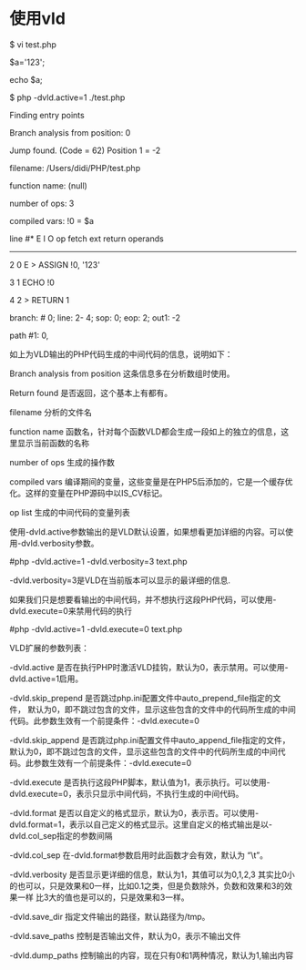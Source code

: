 # 使用vld

$ vi test.php

$a='123';

echo $a;

$ php -dvld.active=1 ./test.php

Finding entry points

Branch analysis from position: 0

Jump found. \(Code = 62\) Position 1 = -2

filename:       /Users/didi/PHP/test.php

function name:  \(null\)

number of ops:  3

compiled vars:  !0 = $a

line     \#\* E I O op                           fetch          ext  return  operands

---

2     0  E &gt;   ASSIGN                                                   !0, '123'

3     1        ECHO                                                     !0

4     2      &gt; RETURN                                                   1

branch: \#  0; line:     2-    4; sop:     0; eop:     2; out1:  -2

path \#1: 0,

如上为VLD输出的PHP代码生成的中间代码的信息，说明如下：

Branch analysis from position 这条信息多在分析数组时使用。

Return found 是否返回，这个基本上有都有。

filename 分析的文件名

function name 函数名，针对每个函数VLD都会生成一段如上的独立的信息，这里显示当前函数的名称

number of ops 生成的操作数

compiled vars 编译期间的变量，这些变量是在PHP5后添加的，它是一个缓存优化。这样的变量在PHP源码中以IS\_CV标记。

op list 生成的中间代码的变量列表

使用-dvld.active参数输出的是VLD默认设置，如果想看更加详细的内容。可以使用-dvld.verbosity参数。

 

\#php -dvld.active=1 -dvld.verbosity=3 text.php

-dvld.verbosity=3是VLD在当前版本可以显示的最详细的信息.

如果我们只是想要看输出的中间代码，并不想执行这段PHP代码，可以使用-dvld.execute=0来禁用代码的执行

\#php -dvld.active=1 -dvld.execute=0 text.php

 

VLD扩展的参数列表：

-dvld.active 是否在执行PHP时激活VLD挂钩，默认为0，表示禁用。可以使用-dvld.active=1启用。

-dvld.skip\_prepend 是否跳过php.ini配置文件中auto\_prepend\_file指定的文件， 默认为0，即不跳过包含的文件，显示这些包含的文件中的代码所生成的中间代码。此参数生效有一个前提条件：-dvld.execute=0

-dvld.skip\_append 是否跳过php.ini配置文件中auto\_append\_file指定的文件， 默认为0，即不跳过包含的文件，显示这些包含的文件中的代码所生成的中间代码。此参数生效有一个前提条件：-dvld.execute=0

-dvld.execute 是否执行这段PHP脚本，默认值为1，表示执行。可以使用-dvld.execute=0，表示只显示中间代码，不执行生成的中间代码。

-dvld.format 是否以自定义的格式显示，默认为0，表示否。可以使用-dvld.format=1，表示以自己定义的格式显示。这里自定义的格式输出是以-dvld.col\_sep指定的参数间隔

-dvld.col\_sep 在-dvld.format参数启用时此函数才会有效，默认为 “\t”。

-dvld.verbosity 是否显示更详细的信息，默认为1，其值可以为0,1,2,3 其实比0小的也可以，只是效果和0一样，比如0.1之类，但是负数除外，负数和效果和3的效果一样 比3大的值也是可以的，只是效果和3一样。

-dvld.save\_dir 指定文件输出的路径，默认路径为/tmp。

-dvld.save\_paths 控制是否输出文件，默认为0，表示不输出文件

-dvld.dump\_paths 控制输出的内容，现在只有0和1两种情况，默认为1,输出内容

